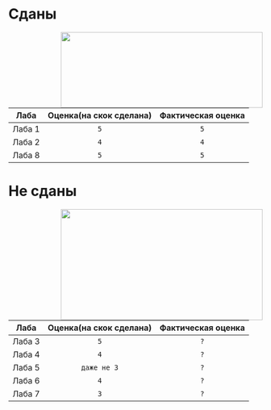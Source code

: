 # Сданы
<img class="sdan" align="right" width="400px" height="150px" src="https://steamuserimages-a.akamaihd.net/ugc/794233491556809313/8BC3334B5E7E6BBEBA2D001FFA111DDBC88422E9/"></img>

| Лаба          | Оценка(на скок сделана)| Фактическая оценка |
| ------------- |:----------------------:|:------------------:|
| Лаба 1        | `5`                    | `5`                |
| Лаба 2        | `4`                    | `4`                |
| Лаба 8        | `5`                    | `5`                |


# Не сданы
<img class="nesdan" align="right" width="400px" height="220px" src="https://c.tenor.com/mVULdJJCae4AAAAC/zen-zenyatta.gif/"></img>

| Лаба          | Оценка(на скок сделана)| Фактическая оценка |
| ------------- |:----------------------:|:------------------:|
| Лаба 3        | `5`                    | `?`                |
| Лаба 4        | `4`                    | `?`                |
| Лаба 5        | `даже не 3`            | `?`                |
| Лаба 6        | `4`                    | `?`                |
| Лаба 7        | `3`                    | `?`                |


